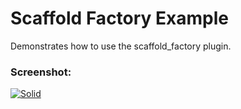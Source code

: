 # Scaffold Factory Example

Demonstrates how to use the scaffold_factory plugin.

### Screenshot:

[![Solid](http://s8.picofile.com/file/8342516450/Screenshot_20181112_160529.jpg)](http://s8.picofile.com/file/8342516450/Screenshot_20181112_160529.jpg)
